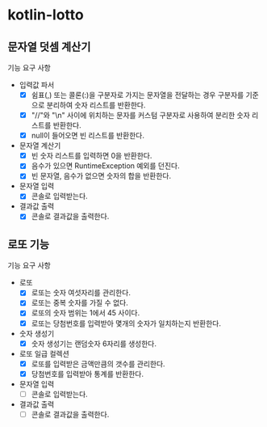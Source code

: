 # kotlin-lotto

## 문자열 덧셈 계산기

기능 요구 사항

- 입력값 파서
  - [x] 쉼표(,) 또는 콜론(:)을 구분자로 가지는 문자열을 전달하는 경우 구분자를 기준으로 분리하여 숫자 리스트를 반환한다.
  - [x] "//"와 "\n" 사이에 위치하는 문자를 커스텀 구분자로 사용하여 분리한 숫자 리스트를 반환한다.
  - [x] null이 들어오면 빈 리스트를 반환한다.
- 문자열 계산기
  - [x] 빈 숫자 리스트를 입력하면 0을 반환한다.
  - [x] 음수가 있으면 RuntimeException 예외를 던진다.
  - [x] 빈 문자열, 음수가 없으면 숫자의 합을 반환한다.
- 문자열 입력
  - [x] 콘솔로 입력받는다.
- 결과값 출력
  - [x] 콘솔로 결과값을 출력한다.

## 로또 기능

기능 요구 사항

- 로또
  - [x] 로또는 숫자 여섯자리를 관리한다.
  - [x] 로또는 중복 숫자를 가질 수 없다.
  - [x] 로또의 숫자 범위는 1에서 45 사이다.
  - [x] 로또는 당첨번호를 입력받아 몇개의 숫자가 일치하는지 반환한다.
- 숫자 생성기
  - [x] 숫자 생성기는 랜덤숫자 6자리를 생성한다. 
- 로또 일급 컬렉션
  - [x] 로또를 입력받은 금액만큼의 갯수를 관리한다.
  - [x] 당첨번호를 입력받아 통계를 반환한다.
- 문자열 입력
  - [ ] 콘솔로 입력받는다.
- 결과값 출력
  - [ ] 콘솔로 결과값을 출력한다.
